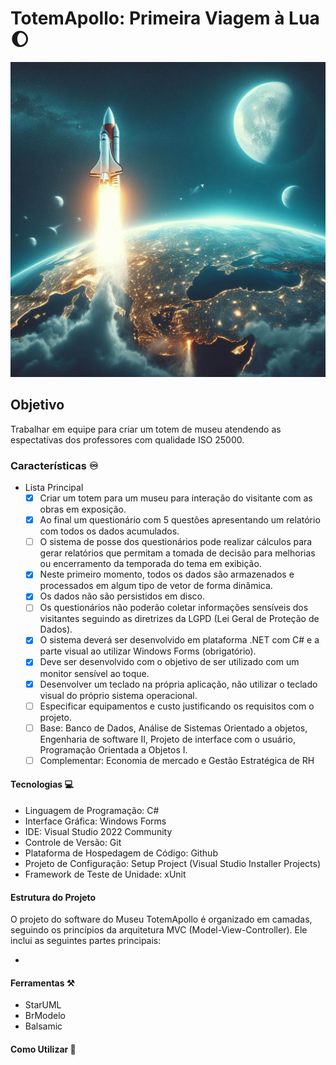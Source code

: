 # TotemApollo: Primeira Viagem à Lua 🌔

![OIG3](/assets/OIG3.jpeg)

## Objetivo

Trabalhar em equipe para criar um totem de museu atendendo as espectatívas dos professores com qualidade ISO 25000.

### Características ♾️

* Lista Principal
  * [x] Criar um totem para um museu para interação do visitante com as obras em exposição.
  * [x] Ao final um questionário com 5 questões apresentando um relatório com todos os dados acumulados.
  * [ ] O sistema de posse dos questionários pode realizar cálculos para gerar relatórios que permitam a tomada de decisão para melhorias ou encerramento da temporada do tema em exibição.
  * [x] Neste primeiro momento, todos os dados são armazenados e processados em algum tipo de vetor de forma dinâmica. 
  * [x] Os dados não são persistidos em disco.
  * [ ] Os questionários não poderão coletar informações sensíveis dos visitantes seguindo as diretrizes da LGPD (Lei Geral de Proteção de Dados).
  * [x] O sistema deverá ser desenvolvido em plataforma .NET com C# e a parte visual ao utilizar Windows Forms (obrigatório). 
  * [x] Deve ser desenvolvido com o objetivo de ser utilizado com um monitor sensível ao toque. 
  * [x] Desenvolver um teclado na própria aplicação, não utilizar o teclado visual do próprio sistema operacional.
  * [ ] Especificar equipamentos e custo justificando os requisitos com o projeto.
  * [ ] Base: Banco de Dados, Análise de Sistemas Orientado a objetos, Engenharia de software II, Projeto de interface com o usuário, Programação Orientada a Objetos I.
  * [ ] Complementar: Economia de mercado e Gestão Estratégica de RH

#### Tecnologias 💻

* Linguagem de Programação: C#
* Interface Gráfica: Windows Forms
* IDE: Visual Studio 2022 Community
* Controle de Versão: Git
* Plataforma de Hospedagem de Código: Github
* Projeto de Configuração: Setup Project (Visual Studio Installer Projects)
* Framework de Teste de Unidade: xUnit
  
#### Estrutura do Projeto

O projeto do software do Museu TotemApollo é organizado em camadas, seguindo os princípios da arquitetura MVC (Model-View-Controller). Ele inclui as seguintes partes principais:

* 

#### Ferramentas ⚒️

* StarUML
* BrModelo
* Balsamic

#### Como Utilizar 👊
